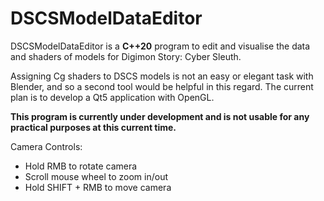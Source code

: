 # DSCSModelDataEditor
DSCSModelDataEditor is a <b>C++20</b> program to edit and visualise the data and shaders of models for Digimon Story: Cyber Sleuth.

Assigning Cg shaders to DSCS models is not an easy or elegant task with Blender, and so a second tool would be helpful in this regard. The current plan is to develop a Qt5 application with OpenGL.

**This program is currently under development and is not usable for any practical purposes at this current time.**

Camera Controls:
- Hold RMB to rotate camera
- Scroll mouse wheel to zoom in/out
- Hold SHIFT + RMB to move camera
